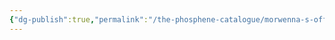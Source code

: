 ```yaml
---
{"dg-publish":true,"permalink":"/the-phosphene-catalogue/morwenna-s-office/","tags":["tpc-location"],"noteIcon":""}
---
```


